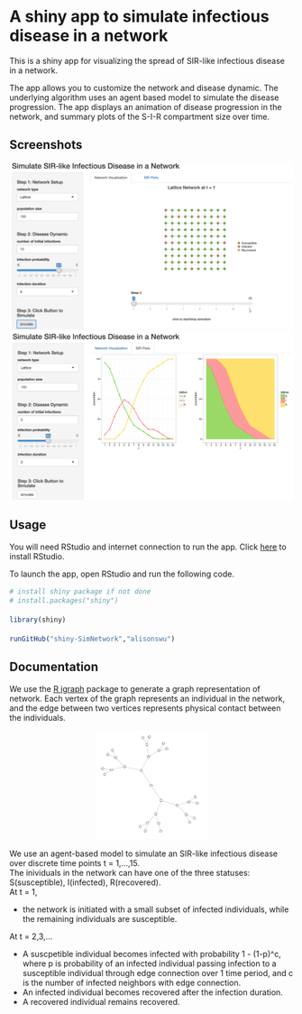 # A shiny app to simulate infectious disease in a network 

This is a shiny app for visualizing the spread of SIR-like infectious disease in a network. 

The app allows you to customize the network and disease dynamic. The underlying algorithm uses an agent based model to simulate the disease progression. The app displays an animation of disease progression in the network, and summary plots of the S-I-R compartment size over time. 

## Screenshots


<p align="center">
  <img src="screenshot1.png" width="700"/>
  <img src="screenshot2.png" width="700"/>
</p>

## Usage

You will need RStudio and internet connection to run the app. Click [here](https://www.rstudio.com/home/) to install RStudio.

To launch the app, open RStudio and run the following code. 

```R
# install shiny package if not done
# install.packages("shiny")

library(shiny)

runGitHub("shiny-SimNetwork","alisonswu")
```

## Documentation
We use the [R igraph](http://igraph.org/r/) package to generate a graph representation of network. Each vertex of the graph represents an individual in the network, and the edge between two vertices represents physical contact between the individuals. 

<p align="center">
  <img src="graph.png" width="200", "An example of tree network"/>
</p>

We use an agent-based model to simulate an SIR-like infectious disease over discrete time points t = 1,...,15. <br />
The inividuals in the network can have one of the three statuses: S(susceptible), I(infected), R(recovered). <br />
At t = 1, <br />
- the network is initiated with a small subset of infected individuals, while the remaining individuals are susceptible. 


At t = 2,3,... <br />
- A suscpetible individual becomes infected with probability 1 - (1-p)^c, where p is probability of an infected individual passing infection to a susceptible individual through edge connection over 1 time period, and c is the number of infected neighbors with edge connection. <br />
- An infected individual becomes recovered after the infection duration.<br />
- A recovered individual remains recovered.  










